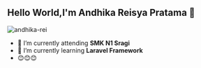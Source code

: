 ## Hello World,I'm Andhika Reisya Pratama 👋

![andhika-rei](img/github.jpg)


<!--
**andhika-rei/andhika-rei** is a ✨ _special_ ✨ repository because its `README.md` (this file) appears on your GitHub profile.

Here are some ideas to get you started:

- 🔭 I’m currently working on ...
- 🌱 I’m currently learning ...
- 👯 I’m looking to collaborate on ...
- 🤔 I’m looking for help with ...
- 💬 Ask me about ...
- 📫 How to reach me: ...
- 😄 Pronouns: ...
- ⚡ Fun fact: ...
-->
- 🔭 I’m currently attending **SMK N1 Sragi**
- 🌱 I’m currently learning **Laravel Framework**
- 😊😊😊

